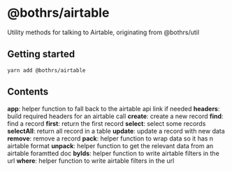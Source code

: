 # @bothrs/airtable

Utility methods for talking to Airtable, originating from @bothrs/util

## Getting started

`yarn add @bothrs/airtable`

## Contents

**app**: helper function to fall back to the airtable api link if needed
**headers**: build required headers for an airtable call
**create**: create a new record
**find**: find a record
**first**: return the first record
**select**: select some records
**selectAll**: return all record in a table
**update**: update a record with new data
**remove**: remove a record
**pack**: helper function to wrap data so it has n airtable format
**unpack**: helper function to get the relevant data from an airtable foramtted doc
**byIds**: helper function to write airtable filters in the url
**where**: helper function to write airtable filters in the url
